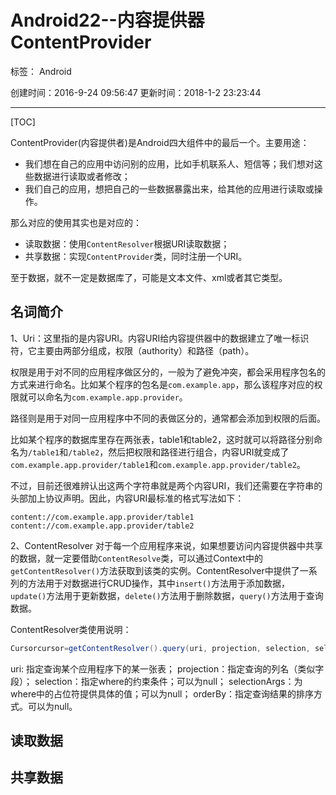 ﻿# Android22--内容提供器ContentProvider

标签： Android

创建时间：2016-9-24 09:56:47
更新时间：2018-1-2 23:23:44

---
[TOC]

ContentProvider(内容提供者)是Android四大组件中的最后一个。主要用途：
- 我们想在自己的应用中访问别的应用，比如手机联系人、短信等；我们想对这些数据进行读取或者修改；
- 我们自己的应用，想把自己的一些数据暴露出来，给其他的应用进行读取或操作。

那么对应的使用其实也是对应的：
- 读取数据：使用`ContentResolver`根据URI读取数据；
- 共享数据：实现`ContentProvider`类，同时注册一个URI。

至于数据，就不一定是数据库了，可能是文本文件、xml或者其它类型。

## 名词简介

1、Uri：这里指的是内容URI。内容URI给内容提供器中的数据建立了唯一标识符，它主要由两部分组成，权限（authority）和路径（path）。

权限是用于对不同的应用程序做区分的，一般为了避免冲突，都会采用程序包名的方式来进行命名。比如某个程序的包名是`com.example.app`，那么该程序对应的权限就可以命名为`com.example.app.provider`。

路径则是用于对同一应用程序中不同的表做区分的，通常都会添加到权限的后面。

比如某个程序的数据库里存在两张表，table1和table2，这时就可以将路径分别命名为`/table1`和`/table2`，然后把权限和路径进行组合，内容URI就变成了`com.example.app.provider/table1`和`com.example.app.provider/table2`。

不过，目前还很难辨认出这两个字符串就是两个内容URI，我们还需要在字符串的头部加上协议声明。因此，内容URI最标准的格式写法如下：

```
content://com.example.app.provider/table1
content://com.example.app.provider/table2
```

2、ContentResolver
对于每一个应用程序来说，如果想要访问内容提供器中共享的数据，就一定要借助`ContentResolve`类，可以通过Context中的`getContentResolver()`方法获取到该类的实例。ContentResolver中提供了一系列的方法用于对数据进行CRUD操作，其中`insert()`方法用于添加数据，`update()`方法用于更新数据，`delete()`方法用于删除数据，`query()`方法用于查询数据。

ContentResolver类使用说明：
``` java
Cursorcursor=getContentResolver().query(uri, projection, selection, selectionArgs, sortOrder);
```
uri: 指定查询某个应用程序下的某一张表；
projection：指定查询的列名（类似字段）；
selection：指定where的约束条件；可以为null；
selectionArgs：为where中的占位符提供具体的值；可以为null；
orderBy：指定查询结果的排序方式。可以为null。


## 读取数据

## 共享数据

